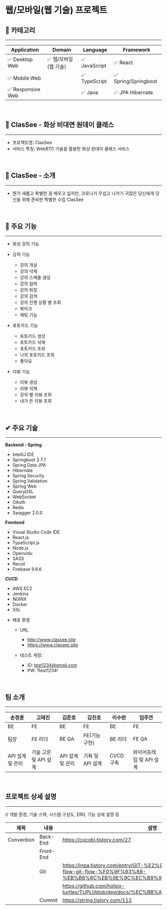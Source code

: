 # 웹/모바일(웹 기술) 프로젝트

<!-- 필수 항목 -->

## :seedling: 카테고리
---

| Application | Domain | Language | Framework |
| ---- | ---- | ---- | ---- |
| :white_check_mark: Desktop Web | :white_check_mark: 웹/모바일(웹 기술) | :white_check_mark: JavaScript | :white_check_mark: React |
| :white_check_mark: Mobile Web || :white_check_mark: TypeScript | :white_check_mark: Spring/Springboot |
| :white_check_mark: Responsive Web || :white_check_mark: Java | :white_check_mark: JPA Hibernate |

<br />
<!-- 필수 항목 -->

## 🎵 ClasSee - 화상 비대면 원데이 클래스
---

* 프로젝트명: ClasSee
* 서비스 특징: WebRTC 기술을 활용한 화상 원데이 클래스 서비스

<br />

## :rabbit2: ClasSee - 소개
---

* 뭔가 새롭고 특별한 걸 배우고 싶지만, 코로나가 무섭고 나가기 귀찮은 당신에게
 당신을 위해 준비한 특별한 수업 ClasSee

<br />

## 💜 주요 기능
---

  - 화상 강의 기능


  - 강의 기능
    - 강의 개설
    - 강의 삭제
    - 강의 스케줄 생성
    - 강의 참여
    - 강의 퇴장
    - 강의 검색
    - 강의 진행 상황 별 조회
    - 북마크
    - 채팅 기능
  
  - 포토카드 기능
    - 포토카드 생성
    - 포토카드 삭제
    - 포토카드 조회
    - 나의 포토카드 조회
    - 좋아요 

  - 리뷰 기능
    - 리뷰 생성
    - 리뷰 삭제
    - 강의 별 리뷰 조회
    - 내가 쓴 리뷰 조회

<br />

## ✔ 주요 기술
---

**Backend - Spring**
- IntelliJ IDE
- Springboot 2.7.7
- Spring Data JPA
- Hibernate
- Spring Security
- Spring Validation
- Spring Web
- QueryDSL
- WebSocket
- OAuth
- Redis
- Swagger 2.0.0

**Frontend**
- Visual Studio Code IDE
- React.js
- TypeScript.js
- Node.js
- Openvidu
- SASS
- Recoil
- Firebase 9.6.6

**CI/CD**
- AWS EC2
- Jenkins
- NGINX
- Docker
- SSL

* 배포 환경
  - URL
    - http://www.classee.site
    - https://www.classee.site

  - 테스트 계정: 
    - ID: test1234@gmail.com
    - PW: Ttest1234!

<!-- 자유 양식 -->
<br />

## 팀 소개
---
| 손정훈 | 고태진 | 김준호 | 김진호 | 이수련 | 임주연 |
| ---- | ---- | ---- | ---- | ---- | ---- |
|BE|FE|BE|FE|BE|FE|
|팀장|FE 리더|BE QA|FE(기능구현)|BE 리더|FE QA|
|API 설계 및 관리|기술 고문 및 API 설계|API 설계 및 관리|기획 및 API 설계|CI/CD 구축|와이어프레임 및 API 설계|

<br />
<!-- 자유 양식 -->

## 프로젝트 상세 설명
---
// 개발 환경, 기술 스택, 시스템 구성도, ERD, 기능 상세 설명 등

|제목|내용|설명|
|---|-------|----------|
|Convention|Back-End|https://cocobi.tistory.com/27|
||Front-End||
||Git|https://inpa.tistory.com/entry/GIT-%E2%9A%A1%EF%B8%8F-github-flow-git-flow-%F0%9F%93%88-%EB%B8%8C%EB%9E%9C%EC%B9%98-%EC%A0%84%EB%9E%B5|
|||https://github.com/hotsix-turtles/TUPLI/blob/dev/docs/%EC%BB%A8%EB%B2%A4%EC%85%98.md|
||Commit|https://string.tistory.com/112|

